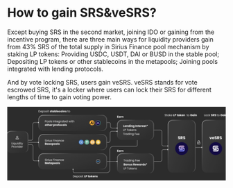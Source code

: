 # How to gain SRS\&veSRS?

Except buying SRS in the second market, joining IDO or gaining from the incentive program, there are three main ways for liquidity providers gain from 43% SRS of the total supply in Sirius Finance pool mechanism by staking LP tokens: Providing USDC, USDT, DAI or BUSD in the stable pool; Depositing LP tokens or other stablecoins in the metapools; Joining pools integrated with lending protocols.

And by vote locking SRS, users gain veSRS. veSRS stands for vote escrowed SRS, it's a locker where users can lock their SRS for different lengths of time to gain voting power.

![](<../.gitbook/assets/image (20).png>)

